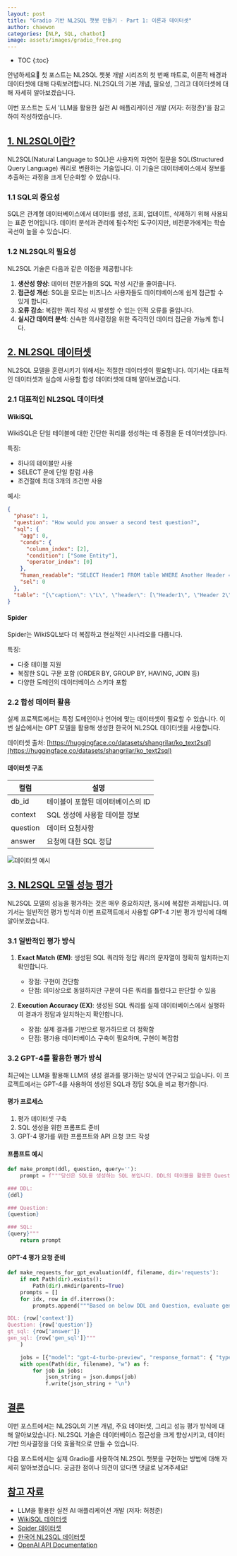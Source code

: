 ```yaml
---
layout: post
title: "Gradio 기반 NL2SQL 챗봇 만들기 - Part 1: 이론과 데이터셋"
author: chaewon
categories: [NLP, SQL, chatbot]
image: assets/images/gradio_free.png
---
```

* TOC
{:toc}
<!--toc-->
안녕하세요🤗 첫 포스트는 NL2SQL 챗봇 개발 시리즈의 첫 번째 파트로, 이론적 배경과 데이터셋에 대해 다뤄보려합니다. NL2SQL의 기본 개념, 필요성, 그리고 데이터셋에 대해 자세히 알아보겠습니다.

이번 포스트는 도서 'LLM을 활용한 실전 AI 애플리케이션 개발 (저자: 허정준)'을 참고하여 작성하였습니다.

## <a href="#nl2sql">1. NL2SQL이란?</a><a id="nl2sql"></a>

NL2SQL(Natural Language to SQL)은 사용자의 자연어 질문을 SQL(Structured Query Language) 쿼리로 변환하는 기술입니다. 이 기술은 데이터베이스에서 정보를 추출하는 과정을 크게 단순화할 수 있습니다.

### 1.1 SQL의 중요성

SQL은 관계형 데이터베이스에서 데이터를 생성, 조회, 업데이트, 삭제하기 위해 사용되는 표준 언어입니다. 데이터 분석과 관리에 필수적인 도구이지만, 비전문가에게는 학습 곡선이 높을 수 있습니다.

### 1.2 NL2SQL의 필요성

NL2SQL 기술은 다음과 같은 이점을 제공합니다:

1. **생산성 향상**: 데이터 전문가들의 SQL 작성 시간을 줄여줍니다.
2. **접근성 개선**: SQL을 모르는 비즈니스 사용자들도 데이터베이스에 쉽게 접근할 수 있게 합니다.
3. **오류 감소**: 복잡한 쿼리 작성 시 발생할 수 있는 인적 오류를 줄입니다.
4. **실시간 데이터 분석**: 신속한 의사결정을 위한 즉각적인 데이터 접근을 가능케 합니다.

## <a href="#dataset">2. NL2SQL 데이터셋</a><a id="dataset"></a>

NL2SQL 모델을 훈련시키기 위해서는 적절한 데이터셋이 필요합니다. 여기서는 대표적인 데이터셋과 실습에 사용할 합성 데이터셋에 대해 알아보겠습니다.

### 2.1 대표적인 NL2SQL 데이터셋

#### WikiSQL

WikiSQL은 단일 테이블에 대한 간단한 쿼리를 생성하는 데 중점을 둔 데이터셋입니다.

특징:

- 하나의 테이블만 사용
- SELECT 문에 단일 칼럼 사용
- 조건절에 최대 3개의 조건만 사용

예시:

```json
{
  "phase": 1,
  "question": "How would you answer a second test question?",
  "sql": {
    "agg": 0,
    "conds": {
      "column_index": [2],
      "condition": ["Some Entity"],
      "operator_index": [0]
    },
    "human_readable": "SELECT Header1 FROM table WHERE Another Header = Some Entity",
    "sel": 0
  },
  "table": "{\"caption\": \"L\", \"header\": [\"Header1\", \"Header 2\", \"Another Header\"], \"id\": \"1-10015132-9\", \"name\": \"table_10015132_11\", \"page_i...}"
}
```

#### Spider

Spider는 WikiSQL보다 더 복잡하고 현실적인 시나리오를 다룹니다.

특징:

- 다중 테이블 지원
- 복잡한 SQL 구문 포함 (ORDER BY, GROUP BY, HAVING, JOIN 등)
- 다양한 도메인의 데이터베이스 스키마 포함

### 2.2 합성 데이터 활용

실제 프로젝트에서는 특정 도메인이나 언어에 맞는 데이터셋이 필요할 수 있습니다. 이번 실습에서는 GPT 모델을 활용해 생성한 한국어 NL2SQL 데이터셋을 사용합니다.

데이터셋 출처: [https://huggingface.co/datasets/shangrilar/ko_text2sql](https://huggingface.co/datasets/shangrilar/ko_text2sql)

#### 데이터셋 구조

| 컬럼     | 설명                              |
| -------- | --------------------------------- |
| db_id    | 테이블이 포함된 데이터베이스의 ID |
| context  | SQL 생성에 사용할 테이블 정보     |
| question | 데이터 요청사항                   |
| answer   | 요청에 대한 SQL 정답              |

![데이터셋 예시](https://velog.velcdn.com/images/chhaewxn/post/b3e0d065-6971-48d4-bfb0-bc17f43c8c47/image.png)

## <a href="#evaluation">3. NL2SQL 모델 성능 평가</a><a id="evaluation"></a>

NL2SQL 모델의 성능을 평가하는 것은 매우 중요하지만, 동시에 복잡한 과제입니다. 여기서는 일반적인 평가 방식과 이번 프로젝트에서 사용할 GPT-4 기반 평가 방식에 대해 알아보겠습니다.

### 3.1 일반적인 평가 방식

1. **Exact Match (EM)**: 생성된 SQL 쿼리와 정답 쿼리의 문자열이 정확히 일치하는지 확인합니다.

   - 장점: 구현이 간단함
   - 단점: 의미상으로 동일하지만 구문이 다른 쿼리를 틀렸다고 판단할 수 있음

2. **Execution Accuracy (EX)**: 생성된 SQL 쿼리를 실제 데이터베이스에서 실행하여 결과가 정답과 일치하는지 확인합니다.
   - 장점: 실제 결과를 기반으로 평가하므로 더 정확함
   - 단점: 평가용 데이터베이스 구축이 필요하며, 구현이 복잡함

### 3.2 GPT-4를 활용한 평가 방식

최근에는 LLM을 활용해 LLM의 생성 결과를 평가하는 방식이 연구되고 있습니다. 이 프로젝트에서는 GPT-4를 사용하여 생성된 SQL과 정답 SQL을 비교 평가합니다.

#### 평가 프로세스

1. 평가 데이터셋 구축
2. SQL 생성을 위한 프롬프트 준비
3. GPT-4 평가를 위한 프롬프트와 API 요청 코드 작성

#### 프롬프트 예시

```python
def make_prompt(ddl, question, query=''):
    prompt = f"""당신은 SQL을 생성하는 SQL 봇입니다. DDL의 테이블을 활용한 Question을 해결할 수 있는 SQL 쿼리를 생성하세요.

### DDL:
{ddl}

### Question:
{question}

### SQL:
{query}"""
    return prompt
```

#### GPT-4 평가 요청 준비

```python
def make_requests_for_gpt_evaluation(df, filename, dir='requests'):
    if not Path(dir).exists():
        Path(dir).mkdir(parents=True)
    prompts = []
    for idx, row in df.iterrows():
        prompts.append("""Based on below DDL and Question, evaluate gen_sql can resolve Question. If gen_sql and gt_sql do equal job, return "yes" else return "no". Output JSON Format: {"resolve_yn": ""}""" + f"""

DDL: {row['context']}
Question: {row['question']}
gt_sql: {row['answer']}
gen_sql: {row['gen_sql']}"""
    )

    jobs = [{"model": "gpt-4-turbo-preview", "response_format": { "type": "json_object" }, "messages": [{"role": "system", "content": prompt}]} for prompt in prompts]
    with open(Path(dir, filename), "w") as f:
        for job in jobs:
            json_string = json.dumps(job)
            f.write(json_string + "\n")
```

## <a href="#result">결론</a><a id="result"></a>

이번 포스트에서는 NL2SQL의 기본 개념, 주요 데이터셋, 그리고 성능 평가 방식에 대해 알아보았습니다. NL2SQL 기술은 데이터베이스 접근성을 크게 향상시키고, 데이터 기반 의사결정을 더욱 효율적으로 만들 수 있습니다.

다음 포스트에서는 실제 Gradio를 사용하여 NL2SQL 챗봇을 구현하는 방법에 대해 자세히 알아보겠습니다. 궁금한 점이나 의견이 있다면 댓글로 남겨주세요!

## <a href="#references">참고 자료</a><a id="references"></a>

- LLM을 활용한 실전 AI 애플리케이션 개발 (저자: 허정준)
- [WikiSQL 데이터셋](https://huggingface.co/datasets/Salesforce/wikisql)
- [Spider 데이터셋](https://yale-lily.github.io/spider)
- [한국어 NL2SQL 데이터셋](https://huggingface.co/datasets/shangrilar/ko_text2sql)
- [OpenAI API Documentation](https://platform.openai.com/docs/api-reference)
